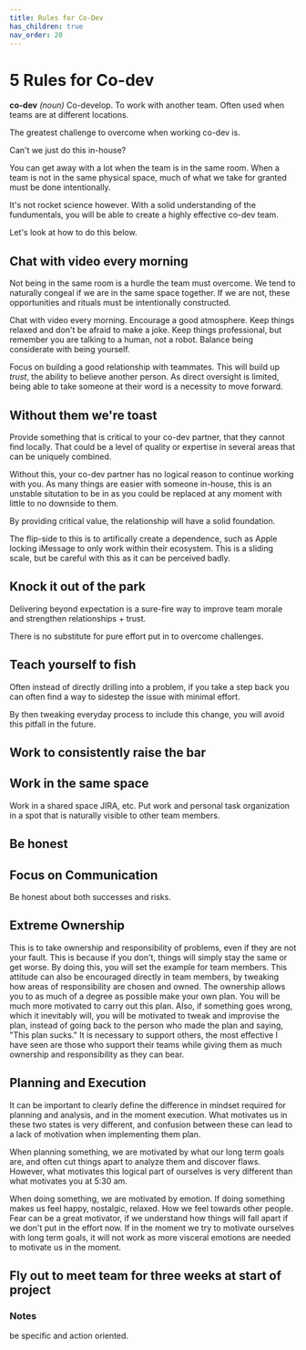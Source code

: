 ```yaml
---
title: Rules for Co-Dev
has_children: true
nav_order: 20
---
```


# 5 Rules for Co-dev

**co-dev**
*(noun)*
Co-develop. To work with another team. Often used when teams are at different locations.

The greatest challenge to overcome when working co-dev is.

Can't we just do this in-house?

You can get away with a lot when the team is in the same room. When a team is not in the same physical space, much of what we take for granted must be done intentionally.

It's not rocket science however. With a solid understanding of the fundumentals, you will be able to create a highly effective co-dev team.

Let's look at how to do this below.

## Chat with video every morning

Not being in the same room is a hurdle the team must overcome. We tend to naturally congeal if we are in the same space together. If we are not, these opportunities and rituals must be intentionally constructed.

Chat with video every morning. Encourage a good atmosphere. Keep things relaxed and don't be afraid to make a joke. Keep things professional, but remember you are talking to a human, not a robot. Balance being considerate with being yourself.

Focus on building a good relationship with teammates. This will build up *trust*, the ability to believe another person. As direct oversight is limited, being able to take someone at their word is a necessity to move forward.

## Without them we're toast

Provide something that is critical to your co-dev partner, that they cannot find locally. That could be a level of quality or expertise in several areas that can be uniquely combined.

Without this, your co-dev partner has no logical reason to continue working with you. As many things are easier with someone in-house, this is an unstable situtation to be in as you could be replaced at any moment with little to no downside to them.

By providing critical value, the relationship will have a solid foundation.

The flip-side to this is to artifically create a dependence, such as Apple locking iMessage to only work within their ecosystem. This is a sliding scale, but be careful with this as it can be perceived badly.

## Knock it out of the park

Delivering beyond expectation is a sure-fire way to improve team morale and strengthen relationships + trust.

There is no substitute for pure effort put in to overcome challenges.

## Teach yourself to fish

Often instead of directly drilling into a problem, if you take a step back you can often find a way to sidestep the issue with minimal effort.

By then tweaking everyday process to include this change, you will avoid this pitfall in the future.

## Work to consistently raise the bar

## Work in the same space
Work in a shared space
JIRA, etc. Put work and personal task organization in a spot that is naturally visible to other team members.

## Be honest

## Focus on Communication

Be honest about both successes and risks. 

## Extreme Ownership

This is to take ownership and responsibility of problems, even if they are not your fault. This is because if you don't, things will simply stay the same or get worse. By doing this, you will set the example for team members. This attitude can also be encouraged directly in team members, by tweaking how areas of responsibility are chosen and owned.
The ownership allows you to as much of a degree as possible make your own plan. You will be much more motivated to carry out this plan. Also, if something goes wrong, which it inevitably will, you will be motivated to tweak and improvise the plan, instead of going back to the person who made the plan and saying, "This plan sucks."
It is necessary to support others, the most effective I have seen are those who support their teams while giving them as much ownership and responsibility as they can bear.

## Planning and Execution
It can be important to clearly define the difference in mindset required for planning and analysis, and in the moment execution. What motivates us in these two states is very different, and confusion between these can lead to a lack of motivation when implementing them plan.

When planning something, we are motivated by what our long term goals are, and often cut things apart to analyze them and discover flaws. However, what motivates this logical part of ourselves is very different than what motivates you at 5:30 am.

When doing something, we are motivated by emotion. If doing something makes us feel happy, nostalgic, relaxed. How we feel towards other people. Fear can be a great motivator, if we understand how things will fall apart if we don't put in the effort now. If in the moment we try to motivate ourselves with long term goals, it will not work as more visceral emotions are needed to motivate us in the moment.

## Fly out to meet team for three weeks at start of project

### Notes

be specific and action oriented.

